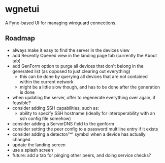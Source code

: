 # wgnetui

A Fyne-based UI for managing wireguard connections.

## Roadmap

- always make it easy to find the server in the devices view
- add Recently Opened view in the landing page tab (currently the About tab)
- add GenForm option to purge all devices that don't belong in the generated list (as opposed to just clearing out everything)
  - this can be done by querying all devices that are not contained within the current network
  - might be a little slow though, and has to be done after the generation is done
- when updating the server, offer to regenerate everything over again, if feasible?
- consider adding SSH capabilities, such as:
  - ability to specify SSH hostname (ideally for interoperability with an ssh config file somehow)
- consider adding a ServerDNS field to the genform
- consider setting the peer config to a password multiline entry if it exists
- consider adding a detector/'*' symbol when a device has actually changed
- update the landing screen
- use a splash screen
- future: add a tab for pinging other peers, and doing service checks?
